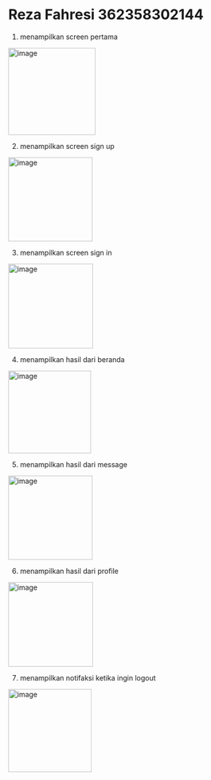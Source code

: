 # Reza Fahresi 362358302144

1. menampilkan screen pertama

<img width="175" alt="image" src="https://github.com/user-attachments/assets/68d8b93b-efec-4f09-aa60-47ebe1e82c88" />

2. menampilkan screen sign up

<img width="169" alt="image" src="https://github.com/user-attachments/assets/ae29ae41-7bed-41f9-a8fa-15c3f1aae500" />

3. menampilkan screen sign in

<img width="170" alt="image" src="https://github.com/user-attachments/assets/defe151a-ebd0-4584-b78f-227d76907589" />

4. menampilkan hasil dari beranda

<img width="166" alt="image" src="https://github.com/user-attachments/assets/fc0007be-e30d-4b28-a7aa-59930df84093" />

5. menampilkan hasil dari message

<img width="169" alt="image" src="https://github.com/user-attachments/assets/a356e224-9ef1-4cbf-9f3b-c0283bc2d09a" />

6. menampilkan hasil dari profile

<img width="170" alt="image" src="https://github.com/user-attachments/assets/10c2c7cf-ebce-4a80-a7c0-dca132fca1dc" />

7. menampilkan notifaksi ketika ingin logout

<img width="167" alt="image" src="https://github.com/user-attachments/assets/f92e7e1a-8fe4-4584-969f-ceb4b61079db" />









